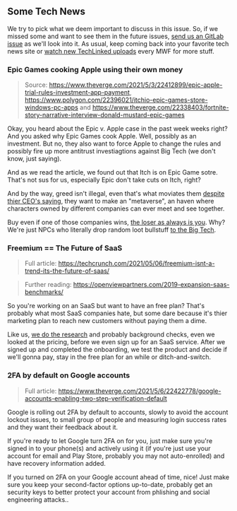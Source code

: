 ## Some Tech News

We try to pick what we deem important to discuss in this issue. So,
if we missed some and want to see them in the future issues,
[send us an GitLab issue](https://gitlab.com/MadeByThePinsHub/RecapTime/newsletter-archive/issues/new)
as we'll look into it. As usual, keep coming back into your favorite
tech news site or [watch new TechLinked uploads](https://www.youtube.com/channel/UCeeFfhMcJa1kjtfZAGskOCA) every MWF for more stuff.

### Epic Games cooking Apple using their own money

> Source: https://www.theverge.com/2021/5/3/22412899/epic-apple-trial-rules-investment-app-payment, https://www.polygon.com/22396021/itchio-epic-games-store-windows-pc-apps and https://www.theverge.com/22338403/fortnite-story-narrative-interview-donald-mustard-epic-games

Okay, you heard about the Epic v. Apple case in the past week weeks right? And you asked why Epic Games cook Apple. Well, possibly as an investment. But no, they also want to force Apple to change the rules and possibly fire up more antitrust investiagtions against Big Tech (we don't know, just saying).

And as we read the article, we found out that Itch is on Epic Game sotre. That's not sus for us, especially Epic don't take cuts on Itch, right?

And by the way, greed isn't illegal, even that's what moviates them [despite thier CEO's saying](https://www.theverge.com/2020/8/14/21369622/epic-ceo-tim-sweeney-apple-fortnite-lawsuit-ban-basic-freedoms-developers), they want to make an "metaverse", an haven where characters owned by different companies can ever meet and see together.

Buy even if one of those companies wins, [the loser as always is you](https://youtu.be/uqj2z3QaRyU?t=165). Why? We're just NPCs who literally drop random loot bullstuff [to the Big Tech](https://www.nytimes.com/2021/04/29/technology/big-tech-pandemic-economy.html).

### Freemium == The Future of SaaS

> Full article: https://techcrunch.com/2021/05/06/freemium-isnt-a-trend-its-the-future-of-saas/

> Further reading: https://openviewpartners.com/2019-expansion-saas-benchmarks/

So you're working on an SaaS but want to have an free plan? That's probably what most SaaS companies hate, but some dare because it's thier marketing plan to reach new customers without paying them a dime.

Like us, [we do the research](https://www.gartner.com/en/sales/insights/b2b-buying-journey) and probably background checks, even we looked at the pricing, before we even sign up for an SaaS service. After we signed up and completed the onboarding, we test the product and decide if we'll gonna pay, stay in the free plan for an while or ditch-and-switch.

### 2FA by default on Google accounts

> Full article: https://www.theverge.com/2021/5/6/22422778/google-accounts-enabling-two-step-verification-default

Google is rolling out 2FA by default to accounts, slowly to avoid the account lockout issues, to small group of people and measuring login success rates and they want their feedback about it.

If you're ready to let Google turn 2FA on for you, just make sure you're signed in to your phone(s) and actively using it (if you're just use your account for email and Play Store, probably you may not auto-enrolled) and have recovery information added.

If you turned on 2FA on your Google account ahead of time, nice! Just make sure you keep your second-factor options up-to-date, probably get an security keys to better protect your account from phlishing and social engineering attacks..

### 
